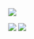 <img src="https://capsule-render.vercel.app/api?type=rect&color=auto&height=300&section=header&text=진정한 남자 김유신&fontSize=90&animation=fadeIn" />

<a href="https://github.com/YUSHINSHUB/JAVA_ALGORITHM" target="_blank"><img src="https://img.shields.io/badge/-FFFFFF?style=flat-square&logo=openjdk&logoColor=white"/></a>
<a href="https://github.com/YUSHINSHUB/CPP_ALGORITHM" target="_blank"><img src="https://img.shields.io/badge/-FFFFFF?style=flat-square&logo=cplusplus&logoColor=white"/></a>
